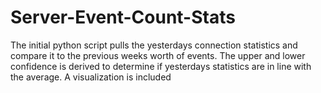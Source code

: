 # Server-Event-Count-Stats
The initial python script pulls the yesterdays connection statistics and compare it to the previous weeks worth of events.  The upper and lower confidence is derived to determine if yesterdays statistics are in line with the average.  A visualization is included 
